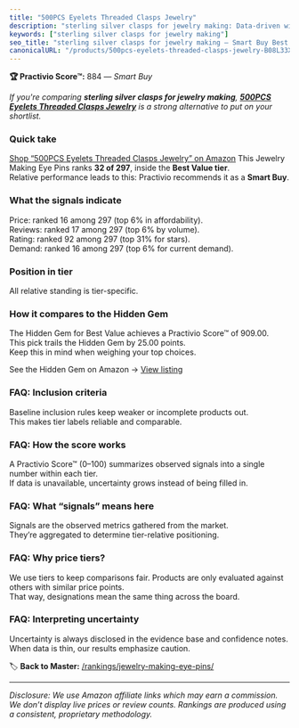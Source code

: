 ```yaml
---
title: "500PCS Eyelets Threaded Clasps Jewelry"
description: "sterling silver clasps for jewelry making: Data-driven within Best Value ranking using the Practivio Score™. Positioned by quality, value, demand, findability,…"
keywords: ["sterling silver clasps for jewelry making"]
seo_title: "sterling silver clasps for jewelry making — Smart Buy Best Value (2025)"
canonicalURL: "/products/500pcs-eyelets-threaded-clasps-jewelry-B08L33X54C/"
---
```


**🏆 Practivio Score™:** 884 — _Smart Buy_


*If you're comparing **sterling silver clasps for jewelry making**, **[500PCS Eyelets Threaded Clasps Jewelry](https://www.amazon.com/dp/B08L33X54C?tag=practivio-20)** is a strong alternative to put on your shortlist.*
### Quick take
[Shop “500PCS Eyelets Threaded Clasps Jewelry” on Amazon](https://www.amazon.com/dp/B08L33X54C?tag=practivio-20)
This Jewelry Making Eye Pins ranks **32 of 297**, inside the **Best Value tier**.  
Relative performance leads to this: Practivio recommends it as a **Smart Buy**.

### What the signals indicate
Price: ranked 16 among 297 (top 6% in affordability).  
Reviews: ranked 17 among 297 (top 6% by volume).  
Rating: ranked 92 among 297 (top 31% for stars).  
Demand: ranked 16 among 297 (top 6% for current demand).

### Position in tier
All relative standing is tier-specific.

### How it compares to the Hidden Gem
The Hidden Gem for Best Value achieves a Practivio Score™ of 909.00.  
This pick trails the Hidden Gem by 25.00 points.  
Keep this in mind when weighing your top choices.  

See the Hidden Gem on Amazon → [View listing](https://www.amazon.com/dp/B01MQW98ES?tag=practivio-20)

### FAQ: Inclusion criteria
Baseline inclusion rules keep weaker or incomplete products out.  
This makes tier labels reliable and comparable.

### FAQ: How the score works
A Practivio Score™ (0–100) summarizes observed signals into a single number within each tier.  
If data is unavailable, uncertainty grows instead of being filled in.

### FAQ: What “signals” means here
Signals are the observed metrics gathered from the market.  
They’re aggregated to determine tier-relative positioning.

### FAQ: Why price tiers?
We use tiers to keep comparisons fair. Products are only evaluated against others with similar price points.  
That way, designations mean the same thing across the board.

### FAQ: Interpreting uncertainty
Uncertainty is always disclosed in the evidence base and confidence notes.  
When data is thin, our results emphasize caution.


🏷️ **Back to Master:** [/rankings/jewelry-making-eye-pins/](/rankings/jewelry-making-eye-pins/)

---
_Disclosure: We use Amazon affiliate links which may earn a commission. We don’t display live prices or review counts. Rankings are produced using a consistent, proprietary methodology._
